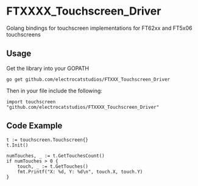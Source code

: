 # FTXXXX_Touchscreen_Driver
Golang bindings for touchscreen implementations for FT62xx and FT5x06 touchscreens

## Usage

Get the library into your GOPATH
```
go get github.com/electrocatstudios/FTXXX_Touchscreen_Driver
```
Then in your file include the following:

```
import touchscreen "github.com/electrocatstudios/FTXXXX_Touchscreen_Driver"
```

## Code Example

```
t := touchscreen.Touchscreen{}
t.Init()

numTouches, _ := t.GetTouchesCount()
if numTouches > 0 {
    touch, _ := t.GetTouches()
    fmt.Printf("X: %d, Y: %d\n", touch.X, touch.Y)
}
```
